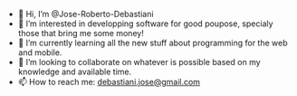 - 👋 Hi, I’m @Jose-Roberto-Debastiani
- 👀 I’m interested in developping software for good poupose, specialy those that bring me some money!
- 🌱 I’m currently learning all the new stuff about programming for the web and mobile.
- 💞️ I’m looking to collaborate on whatever is possible based on my knowledge and available time.
- 📫 How to reach me: debastiani.jose@gmail.com

<!---
Jose-Roberto-Debastiani/Jose-Roberto-Debastiani is a ✨ special ✨ repository because its `README.md` (this file) appears on your GitHub profile.
You can click the Preview link to take a look at your changes.
--->
